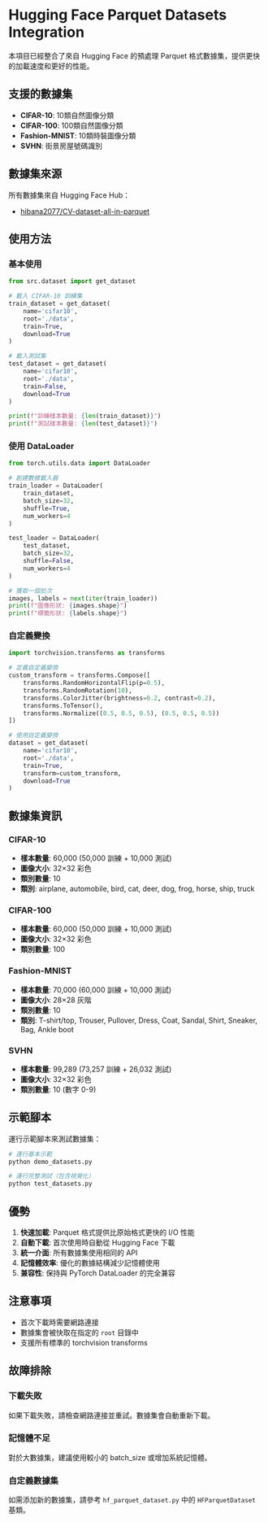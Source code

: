 # Hugging Face Parquet Datasets Integration

本項目已經整合了來自 Hugging Face 的預處理 Parquet 格式數據集，提供更快的加載速度和更好的性能。

## 支援的數據集

- **CIFAR-10**: 10類自然圖像分類
- **CIFAR-100**: 100類自然圖像分類  
- **Fashion-MNIST**: 10類時裝圖像分類
- **SVHN**: 街景房屋號碼識別

## 數據集來源

所有數據集來自 Hugging Face Hub：

- [hibana2077/CV-dataset-all-in-parquet](https://huggingface.co/datasets/hibana2077/CV-dataset-all-in-parquet)

## 使用方法

### 基本使用

```python
from src.dataset import get_dataset

# 載入 CIFAR-10 訓練集
train_dataset = get_dataset(
    name='cifar10',
    root='./data',
    train=True,
    download=True
)

# 載入測試集
test_dataset = get_dataset(
    name='cifar10',
    root='./data',
    train=False,
    download=True
)

print(f"訓練樣本數量: {len(train_dataset)}")
print(f"測試樣本數量: {len(test_dataset)}")
```

### 使用 DataLoader

```python
from torch.utils.data import DataLoader

# 創建數據載入器
train_loader = DataLoader(
    train_dataset,
    batch_size=32,
    shuffle=True,
    num_workers=4
)

test_loader = DataLoader(
    test_dataset,
    batch_size=32,
    shuffle=False,
    num_workers=4
)

# 獲取一個批次
images, labels = next(iter(train_loader))
print(f"圖像形狀: {images.shape}")
print(f"標籤形狀: {labels.shape}")
```

### 自定義變換

```python
import torchvision.transforms as transforms

# 定義自定義變換
custom_transform = transforms.Compose([
    transforms.RandomHorizontalFlip(p=0.5),
    transforms.RandomRotation(10),
    transforms.ColorJitter(brightness=0.2, contrast=0.2),
    transforms.ToTensor(),
    transforms.Normalize((0.5, 0.5, 0.5), (0.5, 0.5, 0.5))
])

# 使用自定義變換
dataset = get_dataset(
    name='cifar10',
    root='./data',
    train=True,
    transform=custom_transform,
    download=True
)
```

## 數據集資訊

### CIFAR-10

- **樣本數量**: 60,000 (50,000 訓練 + 10,000 測試)
- **圖像大小**: 32×32 彩色
- **類別數量**: 10
- **類別**: airplane, automobile, bird, cat, deer, dog, frog, horse, ship, truck

### CIFAR-100

- **樣本數量**: 60,000 (50,000 訓練 + 10,000 測試)
- **圖像大小**: 32×32 彩色
- **類別數量**: 100

### Fashion-MNIST

- **樣本數量**: 70,000 (60,000 訓練 + 10,000 測試)
- **圖像大小**: 28×28 灰階
- **類別數量**: 10
- **類別**: T-shirt/top, Trouser, Pullover, Dress, Coat, Sandal, Shirt, Sneaker, Bag, Ankle boot

### SVHN

- **樣本數量**: 99,289 (73,257 訓練 + 26,032 測試)
- **圖像大小**: 32×32 彩色
- **類別數量**: 10 (數字 0-9)

## 示範腳本

運行示範腳本來測試數據集：

```bash
# 運行基本示範
python demo_datasets.py

# 運行完整測試（包含視覺化）
python test_datasets.py
```

## 優勢

1. **快速加載**: Parquet 格式提供比原始格式更快的 I/O 性能
2. **自動下載**: 首次使用時自動從 Hugging Face 下載
3. **統一介面**: 所有數據集使用相同的 API
4. **記憶體效率**: 優化的數據結構減少記憶體使用
5. **兼容性**: 保持與 PyTorch DataLoader 的完全兼容

## 注意事項

- 首次下載時需要網路連接
- 數據集會被快取在指定的 `root` 目錄中
- 支援所有標準的 torchvision transforms

## 故障排除

### 下載失敗

如果下載失敗，請檢查網路連接並重試。數據集會自動重新下載。

### 記憶體不足

對於大數據集，建議使用較小的 batch_size 或增加系統記憶體。

### 自定義數據集

如需添加新的數據集，請參考 `hf_parquet_dataset.py` 中的 `HFParquetDataset` 基類。

